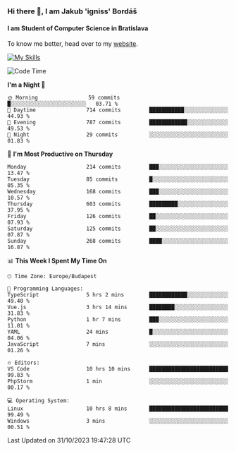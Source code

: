 ### Hi there 👋, I am Jakub 'igniss' Bordáš

#### I am Student of Computer Science in Bratislava
To know me better, head over to my [website](https://bordas.sk).

[![My Skills](https://skillicons.dev/icons?i=js,html,css,figma,svelte,java,kotlin,python,postgresql,typescript,nest,nodejs)](https://bordas.sk)


<!--START_SECTION:waka-->
![Code Time](http://img.shields.io/badge/Code%20Time-1%2C256%20hrs%2041%20mins-blue)

**I'm a Night 🦉** 

```text
🌞 Morning                59 commits          █░░░░░░░░░░░░░░░░░░░░░░░░   03.71 % 
🌆 Daytime                714 commits         ███████████░░░░░░░░░░░░░░   44.93 % 
🌃 Evening                787 commits         ████████████░░░░░░░░░░░░░   49.53 % 
🌙 Night                  29 commits          ░░░░░░░░░░░░░░░░░░░░░░░░░   01.83 % 
```
📅 **I'm Most Productive on Thursday** 

```text
Monday                   214 commits         ███░░░░░░░░░░░░░░░░░░░░░░   13.47 % 
Tuesday                  85 commits          █░░░░░░░░░░░░░░░░░░░░░░░░   05.35 % 
Wednesday                168 commits         ███░░░░░░░░░░░░░░░░░░░░░░   10.57 % 
Thursday                 603 commits         █████████░░░░░░░░░░░░░░░░   37.95 % 
Friday                   126 commits         ██░░░░░░░░░░░░░░░░░░░░░░░   07.93 % 
Saturday                 125 commits         ██░░░░░░░░░░░░░░░░░░░░░░░   07.87 % 
Sunday                   268 commits         ████░░░░░░░░░░░░░░░░░░░░░   16.87 % 
```


📊 **This Week I Spent My Time On** 

```text
🕑︎ Time Zone: Europe/Budapest

💬 Programming Languages: 
TypeScript               5 hrs 2 mins        ████████████░░░░░░░░░░░░░   49.40 % 
Vue.js                   3 hrs 14 mins       ████████░░░░░░░░░░░░░░░░░   31.83 % 
Python                   1 hr 7 mins         ███░░░░░░░░░░░░░░░░░░░░░░   11.01 % 
YAML                     24 mins             █░░░░░░░░░░░░░░░░░░░░░░░░   04.06 % 
JavaScript               7 mins              ░░░░░░░░░░░░░░░░░░░░░░░░░   01.26 % 

🔥 Editors: 
VS Code                  10 hrs 10 mins      █████████████████████████   99.83 % 
PhpStorm                 1 min               ░░░░░░░░░░░░░░░░░░░░░░░░░   00.17 % 

💻 Operating System: 
Linux                    10 hrs 8 mins       █████████████████████████   99.49 % 
Windows                  3 mins              ░░░░░░░░░░░░░░░░░░░░░░░░░   00.51 % 
```


 Last Updated on 31/10/2023 19:47:28 UTC
<!--END_SECTION:waka-->

